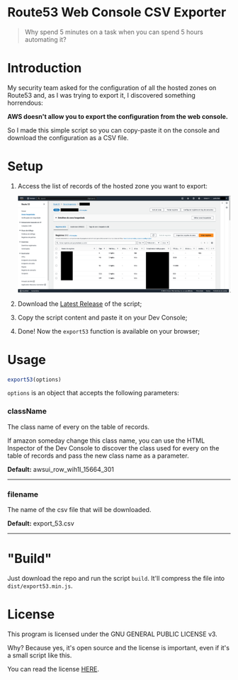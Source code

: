 # Route53 Web Console CSV Exporter


> Why spend 5 minutes on a task when you can spend 5 hours automating it?


# Introduction

My security team asked for the configuration of all the hosted zones on Route53 and, as I was trying to export it, I discovered something horrendous: 

**AWS doesn't allow you to export the configuration from the web console.**

So I made this simple script so you can copy-paste it on the console and download the configuration as a CSV file.

# Setup

1. Access the list of records of the hosted zone you want to export:
   
   ![aws-page](./docs/img/page-1.png)

2. Download the [Latest Release](https://github.com/pedroafabri/route53-web-csv-exporter/releases/latest) of the script;
3. Copy the script content and paste it on your Dev Console;
4. Done! Now the `export53` function is available on your browser;

# Usage

```javascript
export53(options)
```

`options` is an object that accepts the following parameters:

### className

The class name of every <tr> on the table of records.

If amazon someday change this class name, you can use the HTML Inspector of the Dev Console to discover the class used for every <tr> on the table of records and pass the new class name as a parameter.

**Default:** awsui_row_wih1l_15664_301

---

### filename

The name of the csv file that will be downloaded.

**Default:** export_53.csv

---

# "Build"

Just download the repo and run the script `build`. It'll compress the file into `dist/export53.min.js`.

# License

This program is licensed under the GNU GENERAL PUBLIC LICENSE v3.

Why? Because yes, it's open source and the license is important, even if it's a small script like this.

You can read the license [HERE](./LICENSE).